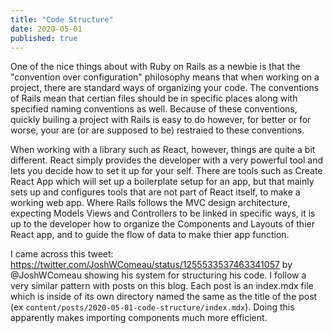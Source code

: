 ```yaml
---
title: "Code Structure"
date: 2020-05-01
published: true
---
```


One of the nice things about with Ruby on Rails as a newbie is that the "convention over configuration" philosophy means that when working on a project, there are standard ways of organizing your code. The conventions of Rails mean that certian files should be in specific places along with specified naming conventions as well. Because of these conventions, quickly builing a project with Rails is easy to do however, for better or for worse, your are (or are supposed to be) restraied to these conventions. 

When working with a library such as React, however, things are quite a bit different. React simply provides the developer with a very powerful tool and lets you decide how to set it up for your self. There are tools such as Create React App which will set up a boilerplate setup for an app, but that mainly sets up and configures tools that are not part of React itself, to make a working web app. Where Rails follows the MVC design architecture, expecting Models Views and Controllers to be linked in specific ways, it is up to the developer how to organize the Components and Layouts of thier React app, and to guide the flow of data to make thier app function. 

I came across this tweet: https://twitter.com/JoshWComeau/status/1255533537463341057 by @JoshWComeau showing his system for structuring his code. I follow a very similar pattern with posts on this blog. Each post is an index.mdx file which is inside of its own directory named the same as the title of the post (ex `content/posts/2020-05-01-code-structure/index.mdx`). Doing this apparently makes importing components much more efficient.